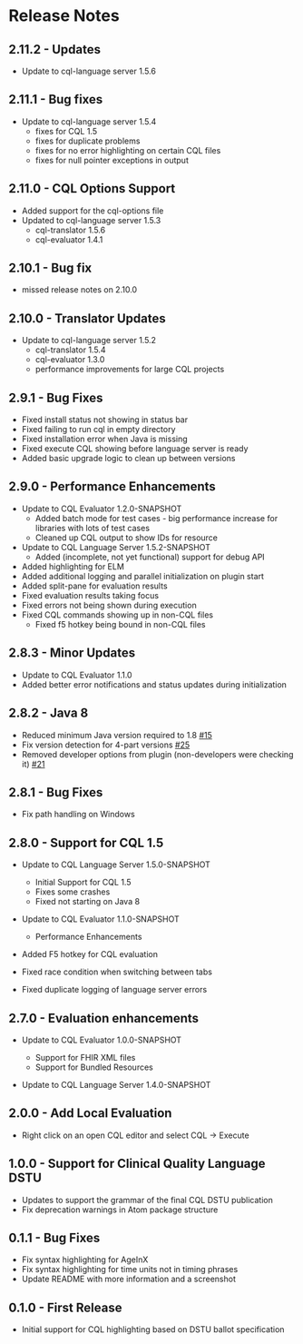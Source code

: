 # Release Notes

## 2.11.2 - Updates

* Update to cql-language server 1.5.6

## 2.11.1 - Bug fixes

* Update to cql-language server 1.5.4
  * fixes for CQL 1.5
  * fixes for duplicate problems
  * fixes for no error highlighting on certain CQL files
  * fixes for null pointer exceptions in output

## 2.11.0 - CQL Options Support

* Added support for the cql-options file
* Updated to cql-language server 1.5.3
  * cql-translator 1.5.6
  * cql-evaluator 1.4.1

## 2.10.1 - Bug fix

* missed release notes on 2.10.0

## 2.10.0 - Translator Updates

* Update to cql-language server 1.5.2
  * cql-translator 1.5.4
  * cql-evaluator 1.3.0
  * performance improvements for large CQL projects
  
## 2.9.1 - Bug Fixes

* Fixed install status not showing in status bar
* Fixed failing to run cql in empty directory
* Fixed installation error when Java is missing
* Fixed execute CQL showing before language server is ready
* Added basic upgrade logic to clean up between versions

## 2.9.0 - Performance Enhancements

* Update to CQL Evaluator 1.2.0-SNAPSHOT
  * Added batch mode for test cases - big performance increase for libraries with lots of test cases
  * Cleaned up CQL output to show IDs for resource
* Update to CQL Language Server 1.5.2-SNAPSHOT
  * Added (incomplete, not yet functional) support for debug API
* Added highlighting for ELM
* Added additional logging and parallel initialization on plugin start
* Added split-pane for evaluation results
* Fixed evaluation results taking focus
* Fixed errors not being shown during execution
* Fixed CQL commands showing up in non-CQL files
  * Fixed f5 hotkey being bound in non-CQL files

## 2.8.3 - Minor Updates

* Update to CQL Evaluator 1.1.0
* Added better error notifications and status updates during initialization

## 2.8.2 - Java 8

* Reduced minimum Java version required to 1.8 [#15](https://github.com/cqframework/atom_cql_support/issues/15)
* Fix version detection for 4-part versions [#25](https://github.com/cqframework/atom_cql_support/issues/25)
* Removed developer options from plugin (non-developers were checking it) [#21](https://github.com/cqframework/atom_cql_support/issues/21)

## 2.8.1 - Bug Fixes

* Fix path handling on Windows

## 2.8.0 - Support for CQL 1.5

* Update to CQL Language Server 1.5.0-SNAPSHOT
  * Initial Support for CQL 1.5
  * Fixes some crashes
  * Fixed not starting on Java 8

* Update to CQL Evaluator 1.1.0-SNAPSHOT
  * Performance Enhancements

* Added F5 hotkey for CQL evaluation

* Fixed race condition when switching between tabs
* Fixed duplicate logging of language server errors

## 2.7.0 - Evaluation enhancements

* Update to CQL Evaluator 1.0.0-SNAPSHOT
  * Support for FHIR XML files
  * Support for Bundled Resources

* Update to CQL Language Server 1.4.0-SNAPSHOT

## 2.0.0 - Add Local Evaluation

* Right click on an open CQL editor and select CQL -> Execute

## 1.0.0 - Support for Clinical Quality Language DSTU

* Updates to support the grammar of the final CQL DSTU publication
* Fix deprecation warnings in Atom package structure

## 0.1.1 - Bug Fixes

* Fix syntax highlighting for AgeInX
* Fix syntax highlighting for time units not in timing phrases
* Update README with more information and a screenshot

## 0.1.0 - First Release

* Initial support for CQL highlighting based on DSTU ballot specification
